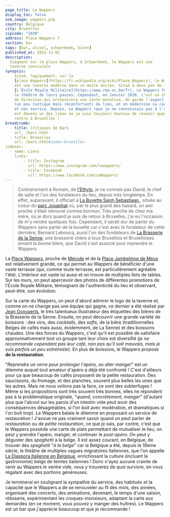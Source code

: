 ```yaml
---
page_title: Le Wappers
display_toc: false
osm_image: wappers.png
country: Belgique
city: Bruxelles
zipcode: "1030"
address: Place Wappers 7
section: bar
tags: [bar, alcool, schaerbeek, biere]
published_at: 2022-12-02
description:
  Siègeant sur le place Wappers, à Schaerbeek, le Wappers est une 
  taverne conviviale
synopsis:
    Situé, logiquement, sur la 
    [place Wappers](https://fr.wikipedia.org/wiki/Place_Wappers), le Wappers 
    est une taverne moderne dans un moule ancien. Situé à deux pas de
    [L'Ëcole Royale Militaire](https://www.rma.ac.be/fr), Le Wappers fut 
    le théâtre de leurs pauses. Cependant, en Janvier 2020. c'est un changement 
    de direction qui orchestrera une lente mutation. On garde l'aspect boisé 
    (un peu rustique mais réconfortant) du lieu, et on modernise sa carte
    et son sevrice. Depuis, Le Wappers (que je ne connaissais pas à l'époque), 
    est devenu un des lieux où je suis toujours heureux de revenir quand je 
    rentre à Bruxelles !
breadcrumb:
  - title: Critiques de Bars
    url: /bars.html
  - title: Bruxelles
    url: /bars.html#index-bruxelles
indexes:
  - name: Liens
    links:
        - title: Instagram
          url: https://www.instagram.com/lewappers/
        - title: Facebook
          url: https://www.facebook.com/LeWappers/
---
```


> Contrairement à Romain, de [l'Ethylo](/addresses/ethylo.html), je ne
> connais pas David, le chef de salle et l'un des fondateurs du lieu,
> depuis très longtemps. En effet, auparavant, il officiait à [La
> Buvette Saint-Sebastiaan ](https://www.buvettesintsebastiaan.com/),
> située au coeur du [parc
> Josaphat](https://fr.wikipedia.org/wiki/Parc_Josaphat) où, par le
> plus grand des hasard, un ami proche s'était retrouvé comme
> _barman_. Très proche de chez ma mère, où je dors quand je suis de
> retour à Bruxelles, j'ai eu l'occasion de m'y rendre quelques
> fois. Cependant, il serait dur de parler du Wappers sans parler de
> la buvette car c'est avec le fondateur de cette dernière, Bernard
> Leboucq, aussi l'un des fondateurs de [La Brasserie de la
> Senne](https://www.brasseriedelasenne.be/?lang=fr), une brasserie
> chère à tous Bruxellois et Bruxelloises aimant la bonne bière, que
> David s'est associé pour reprendre le Wappers.

La [Place Wappers](https://fr.wikipedia.org/wiki/Place_Wappers),
proche de
[Mérode](<https://fr.wikipedia.org/wiki/Merode_(m%C3%A9tro_de_Bruxelles)>)
et de la [Place Jambelinne de
Meux](https://fr.wikipedia.org/wiki/Place_de_Jamblinne_de_Meux) est
relativement grande, ce qui permet au Wappers de bénéficier d'une
vaste terrasse (qui, comme toute terrasse, est particulièrement
agréable l'été). L'intérieur est vaste lui aussi et on trouve de
multiples îlots de tables. Sur les murs, on peut apercevoir des photos
de différentes promotions de l'École Royale Militaire, témoignant de
l'authenticité du lieu et observant, peut-être, son évolution.

Sur la carte du Wappers, on peut d'abord admirer le logo de la taverne
et, comme on ne change pas une équipe qui gagne, ce dernier a été
réalisé par [Jean
Goovaerts](https://beer.be/portrait/jean-goovaerts-illustrateur-des-etiquettes-de-la-senne/),
le très talentueux illustrateur des étiquettes des bières de la
Brasserie de la Senne. Ensuite, on peut découvrir une grande variété
de boissons : des vins, des _cocktails_, des _softs_, de la bière
(traditionnelles Belges de cafés mais aussi, évidemment, de La Senne)
et des boissons chaudes. Une des forces du Wappers, c'est qu'il est
possible de satisfaire approximativement tout un groupe tant leur
choix est diversifié (_je ne recommande cependant pas leur café, non
pas qu'il soit mauvais, mais je suis parfois un peu extrémiste_). En
plus de boissons, le Wappers propose **de la restauration**.

"_Reprendre un verre pour prolonger l'apéro, ou aller manger_" est un
dilemme auquel tout amateur d'apéro a déjà été confronté ! C'est
d'ailleurs pour ça que beaucoup de cafés proposent de la petite
restauration. Des saucissons, du fromage, et des planches, souvent
plus belles les unes que les autres. Mais ne nous voilons pas la face,
ce sont des subterfuges ! Même si les propositions sont très souvent
très bonnes, elles ne répondent pas à la problématique originale,
"_quand, concrètement, manger_" (d'autant plus que l'alcool sur les
parois d'un intestin vide peut avoir des conséquences désagréables, si
l'on boit avec modération, et dramatiques si l'on boit trop). Le
Wappers balaie le dilemme en proposant un service de restauration !
J'avoue ne pas vraiment savoir quand on peut parler de _restauration_
ou de _petite restauration_, ce que je sais, par contre, c'est que le
Wappers possède une carte de plats permettant de mutualiser le lieu,
on peut y prendre l'apéro, manger, et continuer le _post-apéro_. On
peut y déguster des _spaghetti_ à la belge. Il est assez courant, en
Belgique, de trouver des _spaghetti_ "_à la belge_" car la Belgique a
été, depuis le 18ème siècle, le théâtre de multiples vagues
migratoires italiennes, que l'on appelle [La Diaspora Italienne en
Belgique](https://fr.wikipedia.org/wiki/Italiens_en_Belgique),
enrichissant la culture (incluant la gastronomie) belge de teintes
italiennes ! Donc n'ayez aucune crainte de venir au Wappers le ventre
vide, vous y trouverez de quoi _survivre_, en vous régalant avec des
portions généreuses.


Je terminerai en soulignant la sympathie du service, des habitués et
la capacité que le Wappers a de se renouveler au fil des mois, des
années, organisant des concerts, des animations, devenant, le temps
d'une saison, rôtisserie, expérimentant les croques-monsieurs,
adaptant la carte aux demandes (en ce moment, vous pouvez y manger des
huîtres). Le Wappers est un bar que j'apprécie beaucoup et que je
recommande !
